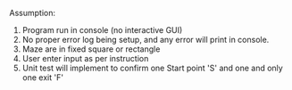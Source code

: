 Assumption:

1. Program run in console (no interactive GUI)
2. No proper error log being setup, and any error will print in console.
3. Maze are in fixed square or rectangle
4. User enter input as per instruction
5. Unit test will implement to confirm one Start point 'S' and one and only one exit 'F'
